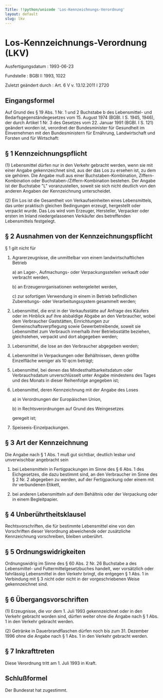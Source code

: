 ```yaml
---
Title: !!python/unicode 'Los-Kennzeichnungs-Verordnung'
layout: default
slug: lkv
---
```


# Los-Kennzeichnungs-Verordnung (LKV)

Ausfertigungsdatum
:   1993-06-23

Fundstelle
:   BGBl I: 1993, 1022

Zuletzt geändert durch
:   Art. 6 V v. 13.12.2011 I 2720


## Eingangsformel

Auf Grund des § 19 Abs. 1 Nr. 1 und 2 Buchstabe b des Lebensmittel-
und Bedarfsgegenständegesetzes vom 15. August 1974 (BGBl. I S. 1945,
1946), der durch Artikel 1 Nr. 3 des Gesetzes vom 22. Januar 1991
(BGBl. I S. 121) geändert worden ist, verordnet der Bundesminister für
Gesundheit im Einvernehmen mit den Bundesministern für Ernährung,
Landwirtschaft und Forsten und für Wirtschaft:


## § 1 Kennzeichnungspflicht

(1) Lebensmittel dürfen nur in den Verkehr gebracht werden, wenn sie
mit einer Angabe gekennzeichnet sind, aus der das Los zu ersehen ist,
zu dem sie gehören. Die Angabe muß aus einer Buchstaben-Kombination,
Ziffern-Kombination oder Buchstaben-/Ziffern-Kombination bestehen. Der
Angabe ist der Buchstabe "L" voranzustellen, soweit sie sich nicht
deutlich von den anderen Angaben der Kennzeichnung unterscheidet.

(2) Ein Los ist die Gesamtheit von Verkaufseinheiten eines
Lebensmittels, das unter praktisch gleichen Bedingungen erzeugt,
hergestellt oder verpackt wurde. Das Los wird vom Erzeuger,
Hersteller, Verpacker oder ersten im Inland niedergelassenen Verkäufer
des betreffenden Lebensmittels festgelegt.


## § 2 Ausnahmen von der Kennzeichnungspflicht

§ 1 gilt nicht für

1.  Agrarerzeugnisse, die unmittelbar von einem landwirtschaftlichen
    Betrieb

    a)  an Lager-, Aufmachungs- oder Verpackungsstellen verkauft oder
        verbracht werden,


    b)  an Erzeugerorganisationen weitergeleitet werden,


    c)  zur sofortigen Verwendung in einem in Betrieb befindlichen
        Zubereitungs- oder Verarbeitungssystem gesammelt werden;





2.  Lebensmittel, die erst in der Verkaufsstätte auf Anfrage des Käufers
    oder im Hinblick auf ihre alsbaldige Abgabe an den Verbraucher, wobei
    dem Verbraucher Gaststätten, Einrichtungen zur
    Gemeinschaftsverpflegung sowie Gewerbetreibende, soweit sie
    Lebensmittel zum Verbrauch innerhalb ihrer Betriebsstätte beziehen,
    gleichstehen, verpackt und dort abgegeben werden;


3.  Lebensmittel, die lose an den Verbraucher abgegeben werden;


4.  Lebensmittel in Verpackungen oder Behältnissen, deren größte
    Einzelfläche weniger als 10
    qcm beträgt;


5.  Lebensmittel, bei denen das Mindesthaltbarkeitsdatum oder
    Verbrauchsdatum unverschlüsselt unter Angabe mindestens des Tages und
    des Monats in dieser Reihenfolge angegeben ist;


6.  Lebensmittel, deren Kennzeichnung mit der Angabe des Loses

    a)  in Verordnungen der Europäischen Union,


    b)  in Rechtsverordnungen auf Grund des Weingesetzes




    geregelt ist;


7.  Speiseeis-Einzelpackungen.





## § 3 Art der Kennzeichnung

Die Angabe nach § 1 Abs. 1 muß gut sichtbar, deutlich lesbar und
unverwischbar angebracht sein


1.  bei Lebensmitteln in Fertigpackungen im Sinne des § 6 Abs. 1 des
    Eichgesetzes, die dazu bestimmt sind, an den Verbraucher im Sinne des
    § 2 Nr. 2 abgegeben zu werden, auf der Fertigpackung oder einem mit
    ihr verbundenen Etikett,


2.  bei anderen Lebensmitteln auf dem Behältnis oder der Verpackung oder
    in einem Begleitpapier.





## § 4 Unberührtheitsklausel

Rechtsvorschriften, die für bestimmte Lebensmittel eine von den
Vorschriften dieser Verordnung abweichende oder zusätzliche
Kennzeichnung vorschreiben, bleiben unberührt.


## § 5 Ordnungswidrigkeiten

Ordnungswidrig im Sinne des § 60 Abs. 2 Nr. 26 Buchstabe a des
Lebensmittel- und Futtermittelgesetzbuches handelt, wer vorsätzlich
oder fahrlässig Lebensmittel in den Verkehr bringt, die entgegen § 1
Abs. 1 in Verbindung mit § 3 nicht oder nicht in der vorgeschriebenen
Weise gekennzeichnet sind.


## § 6 Übergangsvorschriften

(1) Erzeugnisse, die vor dem 1. Juli 1993 gekennzeichnet oder in den
Verkehr gebracht worden sind, dürfen weiter ohne die Angabe nach § 1
Abs. 1 in den Verkehr gebracht werden.

(2) Getränke in Dauerbrandflaschen dürfen noch bis zum 31. Dezember
1996 ohne die Angabe nach § 1 Abs. 1 in den Verkehr gebracht werden.


## § 7 Inkrafttreten

Diese Verordnung tritt am 1. Juli 1993 in Kraft.


## Schlußformel

Der Bundesrat hat zugestimmt.

